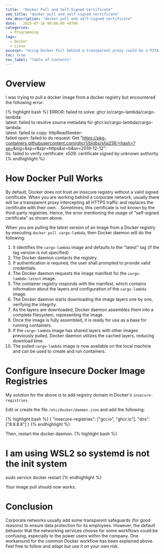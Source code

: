 ```yaml
---
title:  "Docker Pull and Self-Signed Certificate"
seo_title: "docker pull and self-signed certificate"
seo_description: "docker pull and self-signed certificate"
date:   2025-07-16 00:00:00 +0700
categories:
  - Programming
tags:
  - Docker
  - Linux
excerpt: "Using Docker Pull behind a transparent proxy could be a PITA..."
toc: true
toc_label: "Table of Contents"
---
```

# Overview
I was trying to pull a docker image from a docker registry but encountered the following error:

{% highlight bash %}
ERROR: failed to solve: ghcr.io/cargo-lambda/cargo-lambda:   
latest: failed to resolve source metadata for ghcr.io/cargo-lambda/cargo-lambda:   
latest: failed to copy: httpReadSeeker:    
failed open: failed to do request: Get "https://pkg-containers.githubusercontent.com/ghcr1/blobs/sha256:<hash>?se=<date>&sig=<sig>&sp=r&spr=https&sr=b&sv=2019-12-12":    
tls: failed to verify certificate: x509: certificate signed by unknown authority   
{% endhighlight %}

# How Docker Pull Works
By default, Docker does not trust an insecure registry without a valid signed certificate. When you are working behind a corporate network, usually there will be a transparent proxy intercepting all HTTPS traffic and replaces the certificate with their own. . Sometimes, this certificate is not known by the third-party registries. Hence, the error mentioning the usage of "self-signed certificate" as shown above.

When you are pulling the latest version of an image from a Docker registry by executing `docker pull cargo-lambda`, then Docker daemon will do the following:

1. It identifies the `cargo-lambda` image and defaults to the "latest" tag (if the tag version is not specified)
2. The Docker daemon contacts the registry.
3. If authentication is required, the user shall prompted to provide valid credentials.
4. The Docker daemon requests the image manifest for the `cargo-lambda:latest` image.
5. The container registry responds with the manifest, which contains information about the layers and configuration of the `cargo-lambda` image.
6. The Docker daemon starts downloading the image layers one by one, verifying the integrity.
7. As the layers are downloaded, Docker daemon assembles them into a complete filesystem, representing the image.
8. Once the image is fully assembled, it is ready for use as a base for running containers.
9. If the `cargo-lambda` image has shared layers with other images previously pulled, Docker daemon utilizes the cached layers, reducing download time.
10. The pulled `cargo-lambda` image is now available on the local machine and can be used to create and run containers.

# Configure Insecure Docker Image Registries

My solution for the above is to add registry domain in Docker's `insecure-registries`.

Edit or create the file `/etc/docker/daemon.json` and add the following:

{% highlight bash %}
{
        "insecure-registries": ["gcr.io", "ghcr.io"],
        "dns": ["8.8.8.8"]
}
{% endhighlight %}

Then, restart the docker daemon. 
{% highlight bash %}
# I am using WSL2 so systemd is not the init system
sudo service docker restart
{% endhighlight %}

Your image pull should now works.

# Conclusion

Corporate networks usually add some transparent safeguards (for good reasons) to ensure data protection for its employees. However, the default behavior that the networking services choose for some workflows could be confusing, especially to the power users within the company. One workaround for the common Docker workflow has been explained above. Feel free to follow and adapt but use it on your own risk. 